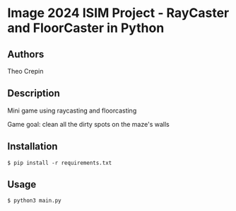 # Image 2024 ISIM Project - RayCaster and FloorCaster in Python
## Authors
Theo Crepin

## Description
Mini game using raycasting and floorcasting

Game goal: clean all the dirty spots on the maze's walls

## Installation
```$ pip install -r requirements.txt```

## Usage
```$ python3 main.py```
